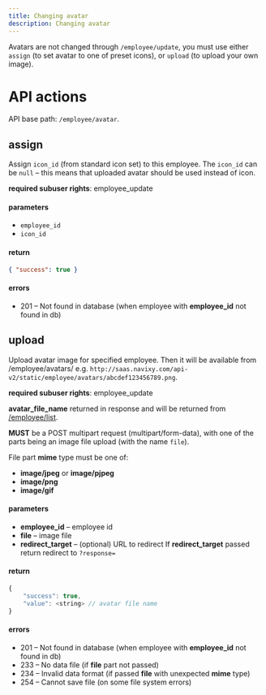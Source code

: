```yaml
---
title: Changing avatar
description: Changing avatar
---
```


Avatars are not changed through `/employee/update`, you must use either `assign` (to set avatar to one of preset icons),
or `upload` (to upload your own image). 

# API actions

API base path: `/employee/avatar`.

## assign

Assign `icon_id` (from standard icon set) to this employee. 
The `icon_id` can be `null` – this means that uploaded avatar should be used instead of icon.

**required subuser rights**: employee_update

#### parameters

*   `employee_id`
*   `icon_id`

#### return

```json
{ "success": true }
```
    

#### errors

*   201 – Not found in database (when employee with **employee_id** not found in db)


## upload

Upload avatar image for specified employee.
Then it will be available from /employee/avatars/
e.g. `http://saas.navixy.com/api-v2/static/employee/avatars/abcdef123456789.png`.

**required subuser rights**: employee_update

**avatar\_file\_name** returned in response and will be returned from [/employee/list](base.md#list).

**MUST** be a POST multipart request (multipart/form-data),
with one of the parts being an image file upload (with the name `file`).

File part **mime** type must be one of:

*   **image/jpeg** or **image/pjpeg**
*   **image/png**
*   **image/gif**

#### parameters

*   **employee_id** – employee id
*   **file** – image file
*   **redirect_target** – (optional) URL to redirect
    If **redirect_target** passed return redirect to `?response=`

#### return

```js
{
    "success": true,
    "value": <string> // avatar file name
}
```

#### errors

*   201 – Not found in database (when employee with **employee_id** not found in db)
*   233 – No data file (if **file** part not passed)
*   234 – Invalid data format (if passed **file** with unexpected **mime** type)
*   254 – Cannot save file (on some file system errors)
